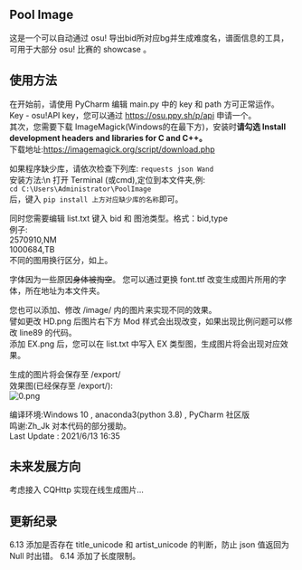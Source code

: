 ## Pool Image
这是一个可以自动通过 osu! 导出bid所对应bg并生成难度名，谱面信息的工具，可用于大部分 osu! 比赛的 showcase 。

## 使用方法
在开始前，请使用 PyCharm 编辑 main.py 中的 key 和 path 方可正常运作。\
Key - osu!API key，您可以通过 https://osu.ppy.sh/p/api 申请一个。\
其次，您需要下载 ImageMagick(Windows的在最下方)，安装时**请勾选 Install development headers and libraries for C and C++。**\
下载地址:https://imagemagick.org/script/download.php

如果程序缺少库，请依次检查下列库:
`requests
json
Wand`\
安装方法:\n
打开 Terminal (或cmd),定位到本文件夹,例:\
`cd C:\Users\Administrator\PoolImage`\
后，键入
`pip install 上方对应缺少库的名称`即可。


同时您需要编辑 list.txt 键入 bid 和 图池类型。格式：bid,type\
例子:\
2570910,NM\
1000684,TB\
不同的图用换行区分，如上。

字体因为一些原因~~身体被掏空~~。 您可以通过更换 font.ttf 改变生成图片所用的字体，所在地址为本文件夹。

您也可以添加、修改 /image/ 内的图片来实现不同的效果。\
譬如更改 HD.png 后图片右下方 Mod 样式会出现改变，如果出现比例问题可以修改 line89 的代码。\
添加 EX.png 后，您可以在 list.txt 中写入 EX 类型图，生成图片将会出现对应效果。

生成的图片将会保存至 /export/\
效果图(已经保存至 /export/):\
![0.png](https://i.loli.net/2021/06/13/jplg35WEzOLM4Ad.png)

编译环境:Windows 10 , anaconda3(python 3.8) , PyCharm 社区版\
鸣谢:Zh_Jk 对本代码的部分援助。\
Last Update : 2021/6/13 16:35

## 未来发展方向
考虑接入 CQHttp 实现在线生成图片...

## 更新纪录
6.13 添加是否存在 title_unicode 和 artist_unicode 的判断，防止 json 值返回为 Null 时出错。
6.14 添加了长度限制。
